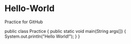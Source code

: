 # Hello-World
Practice for GitHub

public class Practice
{
  public static void main(String args[])
  {
      System.out.println("Hello World!");
  }
}
